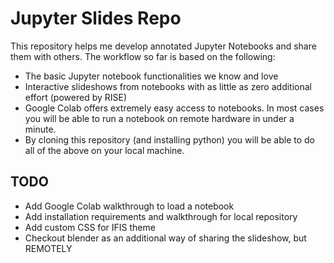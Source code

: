 # Jupyter Slides Repo
This repository helps me develop annotated Jupyter Notebooks and share them with others.
The workflow so far is based on the following:
* The basic Jupyter notebook functionalities we know and love
* Interactive slideshows from notebooks with as little as zero additional effort (powered by RISE)
* Google Colab offers extremely easy access to notebooks. In most cases you will be able to run a notebook on remote hardware in under a minute.
* By cloning this repository (and installing python) you will be able to do all of the above on your local machine.

## TODO
* Add Google Colab walkthrough to load a notebook
* Add installation requirements and walkthrough for local repository
* Add custom CSS for IFIS theme
* Checkout blender as an additional way of sharing the slideshow, but REMOTELY
